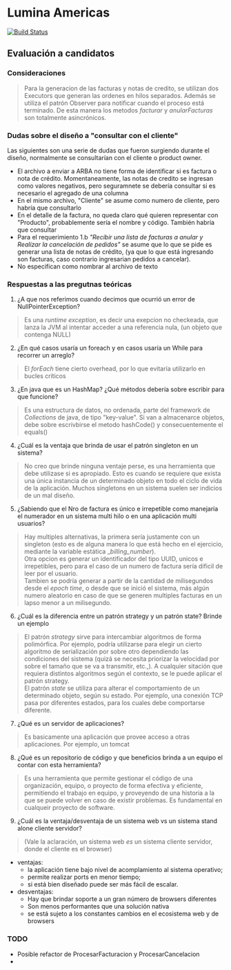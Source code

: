 # Lumina Americas
[![Build Status](https://travis-ci.com/Guernik/lumina-eval.svg?branch=master)](https://travis-ci.com/Guernik/lumina-eval)
## Evaluación a candidatos

### Consideraciones
> Para la generacion de las facturas y notas de credito, se utilizan dos Executors que generan las ordenes en hilos separados. Además se utiliza el patrón Observer para notificar cuando el proceso está terminado. De esta manera los metodos _facturar_ y _anularFacturas_ son totalmente asincrónicos.

### Dudas sobre el diseño a "consultar con el cliente"
Las siguientes son una serie de dudas que fueron surgiendo durante el diseño, normalmente se consultarían con el cliente o product owner.
* El archivo a enviar a ARBA no tiene forma de identificar si es factura o nota de crédito. Momentaneamente, las notas de credito se ingresan como valores negativos, pero seguramnete se debería consultar si es necesario el agregado de una columna
* En el mismo archivo, "Cliente" se asume como numero de cliente, pero habría que consultarlo
* En el detalle de la factura, no queda claro qué quieren representar con "Producto", probablemente sería el nombre y código. También habría que consultar
* Para el requerimiento 1.b _"Recibir una lista de facturas a anular y Realizar la cancelación de pedidos"_ se asume que lo que se pide es generar una lista de notas de crédito, (ya que lo que está ingresando son facturas, caso contrario ingresarian pedidos a cancelar).
* No especifican como nombrar al archivo de texto


### Respuestas a las pregutnas teóricas
1. ¿A que nos referimos cuando decimos que ocurrió un error de NullPointerException?  
> Es una _runtime exception_, es decir una exepcion no checkeada, que lanza la JVM al intentar acceder a una referencia nula, (un objeto que contenga NULL)

2. ¿En qué casos usaría un foreach y en casos usaría un While para recorrer un arreglo?
> El _forEach_ tiene cierto overhead, por lo que evitaría utilizarlo en bucles críticos
3. ¿En java que es un HashMap? ¿Qué métodos debería sobre escribir para que funcione?
> Es una estructura de datos, no ordenada, parte del framework de _Collections_ de java, de tipo "key-value". Si van a almacenarce objetos, debe sobre escrivbirse el metodo hashCode() y consecuentemente el equals()
4. ¿Cuál es la ventaja que brinda de usar el patrón singleton en un sistema?
> No creo que brinde ninguna ventaje perse, es una herramienta que debe utilizase si es apropiado. Esto es cuando se requiere que exista una única instancia de un determinado objeto en todo el ciclo de vida de la aplicación.
Muchos singletons en un sistema suelen ser indicios de un mal diseño.
5. ¿Sabiendo que el Nro de factura es único e irrepetible como manejaría el numerador en un sistema multi hilo o en una aplicación multi usuarios?
> Hay multiples alternativas, la primera sería justamente con un singleton (esto es de alguna manera lo que está hecho en el ejercicio, mediante la variable estática __billing_number_).  
Otra opcion es generar un identificador del tipo UUID, unicos e irrepetibles, pero para el caso de un numero de factura sería dificil de leer por el usuario.  
Tambien se podría generar a partir de la cantidad de milisegundos desde el _epoch time_, o desde que se inició el sistema, más algún numero aleatorio en caso de que se generen multiples facturas en un lapso menor a un milisegundo.
6. ¿Cuál es la diferencia entre un patrón strategy y un patrón state? Brinde un ejemplo
> El patrón _strategy_ sirve para intercambiar algoritmos de forma polimórfica. Por ejemplo, podría utilizarse para elegir un cierto algoritmo de serialización por sobre otro dependiendo las condiciones del sistema (quizá se necesita priorizar la velocidad por sobre el tamaño que se va a transmitir, etc.,). A cualquier sitación que requiera distintos algoritmos según el contexto, se le puede aplicar el patrón strategy.  
El patrón _state_ se utiliza para alterar el comportamiento de un determinado objeto, según su estado. Por ejemplo, una conexión TCP pasa por diferentes estados, para los cuales debe comportarse diferente.
7. ¿Qué es un servidor de aplicaciones?
> Es basicamente una aplicación que provee acceso a otras aplicaciones. Por ejemplo, un tomcat
8. ¿Qué es un repositorio de código y que beneficios brinda a un equipo el contar con esta herramienta?
> Es una herramienta que permite gestionar el código de una organización, equipo, o proyecto de forma efectiva y eficiente, permitiendo el trabajo en equipo, y proveyendo de una historia a la que se puede volver en caso de existir problemas. Es fundamental en cualqueir proyecto de software.
9. ¿Cuál es la ventaja/desventaja de un sistema web vs un sistema stand alone cliente servidor?
> (Vale la aclaración, un sistema web _es_ un sistema cliente servidor, donde el cliente es el browser)
   * ventajas:    
     * la aplicación tiene bajo nivel de acomplamiento al sistema operativo;
     * permite realizar ports en menor tiempo;
     * si está bien diseñado puede ser más fácil de escalar.
   * desventajas:
     * Hay que brindar soporte a un gran número de browsers diferentes
     * Son menos performantes que una solución nativa
     * se está sujeto a los constantes cambios en el ecosistema web y de browsers
    
 



### TODO
 * Posible refactor de ProcesarFacturacion y ProcesarCancelacion
 * 

